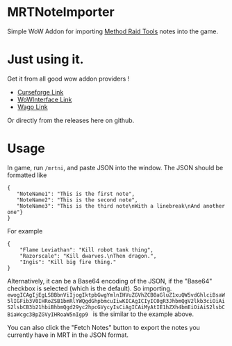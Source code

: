 # MRTNoteImporter
Simple WoW Addon for importing [Method Raid Tools](https://www.curseforge.com/wow/addons/method-raid-tools) notes into the game.

# Just using it.

Get it from all good wow addon providers !

- [Curseforge Link](https://www.curseforge.com/wow/addons/mrtnoteimporter)
- [WoWInterface Link](https://www.wowinterface.com/downloads/info26398-MRTNoteImporter.html)
- [Wago Link](https://addons.wago.io/addons/mrtnoteimporter)

Or directly from the releases here on github.


# Usage
In game, run `/mrtni`, and paste JSON into the window. The JSON should be formatted like

```
{ 
   "NoteName1": "This is the first note",
   "NoteName2": "This is the second note",
   "NoteName3": "This is the third note\nWith a linebreak\nAnd another one"}
}
```

For example
```
{
    "Flame Leviathan": "Kill robot tank thing",
    "Razorscale": "Kill dwarves.\nThen dragon.",
    "Ingis": "Kill big fire thing."
}
```

Alternatively, it can be a Base64 encoding of the JSON, if the "Base64" checkbox is selected (which is the default). So importing. `ewogICAgIjEgLSBBbnViIjogIktpbGwgYmlnIHVuZGVhZCB0aGluZ1xuQW5vdGhlciBsaW5lIGFib3V0IHRoZSB1bmRlYWQgdGhpbmcuIiwKICAgICIyIC0gR3JhbmQgV2lkb3ciOiAiS2lsbCB3b21hbiBhbmQgd29yc2hpcGVycyIsCiAgICAiMyAtIE1hZXh4bmEiOiAiS2lsbCBiaWcgc3BpZGVyIHRoaW5nIgp9
` is the similar to the example above.

You can also click the "Fetch Notes" button to export the notes you currently have in MRT in the JSON format.
